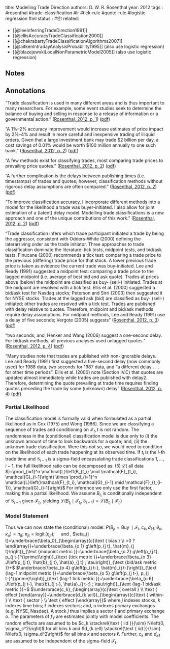 
title: Modelling Trade Direction
authors: D. W. R. Rosenthal
year: 2012
tags : #rosenthal #trade-classification #lr #tick-rule #quote-rule #logistic-regression #ml 
status : #📦 
related:
- [[@leeInferringTradeDirection1991]]
- [[@ellisAccuracyTradeClassification2000]]
- [[@chakrabartyTradeClassificationAlgorithms2007]]
- [[@aitkenIntradayAnalysisProbability1995]] (also use logistic regression)
- [[@blazejewskiLocalNonParametricModel2005]] (also use logistic regression)

## Notes 

## Annotations  

“Trade classification is used in many different areas and is thus important to many researchers. For example, some event studies seek to determine the balance of buying and selling in response to a release of information or a governmental action.” ([Rosenthal, 2012, p. 1](zotero://select/library/items/DU2BX4UE)) ([pdf](zotero://open-pdf/library/items/EBGQ4ZWP?page=1&annotation=2SHHU2RD))

“A 1%–2% accuracy improvement would increase estimates of price impact by 2%–4% and result in more careful and inexpensive trading of illiquid orders. Given that a large investment bank may trade $2 billion per day, a cost savings of 0.01% would be worth $100 million annually to one such bank.” ([Rosenthal, 2012, p. 2](zotero://select/library/items/DU2BX4UE)) ([pdf](zotero://open-pdf/library/items/EBGQ4ZWP?page=2&annotation=FB3TN76H))

“A few methods exist for classifying trades, most comparing trade prices to prevailing price quotes.” ([Rosenthal, 2012, p. 2](zotero://select/library/items/DU2BX4UE)) ([pdf](zotero://open-pdf/library/items/EBGQ4ZWP?page=2&annotation=DX3MPCTH))

“A further complication is the delays between publishing times (i.e. timestamps) of trades and quotes; however, classification methods without rigorous delay assumptions are often compared.” ([Rosenthal, 2012, p. 2](zotero://select/library/items/DU2BX4UE)) ([pdf](zotero://open-pdf/library/items/EBGQ4ZWP?page=2&annotation=7WKQ25ET))

“To improve classification accuracy, I incorporate different methods into a model for the likelihood a trade was buyer-initiated. I also allow for joint estimation of a (latent) delay model. Modelling trade classifications is a new approach and one of the unique contributions of this work.” ([Rosenthal, 2012, p. 2](zotero://select/library/items/DU2BX4UE)) ([pdf](zotero://open-pdf/library/items/EBGQ4ZWP?page=2&annotation=Q744AS3L))

“Trade classification infers which trade participant initiated a trade by being the aggressor, consistent with Odders-White (2000) defining the laterarriving order as the trade initiator. Three approaches to trade classification dominate the literature: tick tests, midpoint tests, and bid/ask tests. Finucane (2000) recommends a tick test: comparing a trade price to the previous (differing) trade price for that stock. A lower previous trade price is taken as evidence the current trade was buy-initiated. Lee and Ready (1991) suggested a midpoint test: comparing a trade price to the lagged midpoint (i.e. average of best bid and ask quote). Trades at prices above (below) the midpoint are classified as buy- (sell-) initiated. Trades at the midpoint are resolved with a tick test. Ellis et al. (2000) suggested a bid/ask test for Nasdaq stocks; Peterson and Sirri (2003) then suggested it for NYSE stocks. Trades at the lagged ask (bid) are classified as buy- (sell-) initiated; other trades are resolved with a tick test. Trades are published with delay relative to quotes. Therefore, midpoint and bid/ask methods require delay assumptions. For midpoint methods, Lee and Ready (1991) use a delay of five seconds; Vergote (2005) suggests” ([Rosenthal, 2012, p. 3](zotero://select/library/items/DU2BX4UE)) ([pdf](zotero://open-pdf/library/items/EBGQ4ZWP?page=3&annotation=6PAZAVLU))

“two seconds; and, Henker and Wang (2006) suggest a one-second delay. For bid/ask methods, all previous analyses used unlagged quotes.” ([Rosenthal, 2012, p. 4](zotero://select/library/items/DU2BX4UE)) ([pdf](zotero://open-pdf/library/items/EBGQ4ZWP?page=4&annotation=QNQ7U5N9))

“Many studies note that trades are published with non-ignorable delays. Lee and Ready (1991) first suggested a five-second delay (now commonly used) for 1988 data, two seconds for 1987 data, and “a different delay . . . for other time periods”. Ellis et al. (2000) note (Section IV.C) that quotes are updated almost immediately while trades are published with delay2. Therefore, determining the quote prevailing at trade time requires finding quotes preceding the trade by some (unknown) delay” ([Rosenthal, 2012, p. 4](zotero://select/library/items/DU2BX4UE)) ([pdf](zotero://open-pdf/library/items/EBGQ4ZWP?page=4&annotation=799HH579))

### Partial Likelihood
The classification model is formally valid when formulated as a partial likelihood as in Cox (1975) and Wong (1986). Since we are classifying a sequence of trades and conditioning on $\mathcal{F}_t, t$ is not random. The randomness in the (conditional) classification model is due only to (i) the unknown amount of time to look backwards for a quote; and, (ii) the unknown trade classification. Were this not so, we would need to condition on the likelihood of each trade happening at its observed time.
If $t_i$ is the $i$-th trade time and $\mathcal{G}_{i-1}$ is a sigma-field encapsulating trade classifications $1, \ldots, i-1$, the full likelihood ratio can be decomposed as:
(5) $\mathcal{L}($ all data $)=\prod_{i=1}^n \mathcal{L}\left(B_{t_i} \mid \mathcal{F}_{t_i}, \mathcal{G}_{i-1}\right) \times \prod_{i=1}^n \mathcal{L}\left(\mathcal{F}_{t_i}, \mathcal{G}_{i-1} \mid \mathcal{F}_{t_{i-1}}, \mathcal{G}_{i-1}\right)$
For inference we only use the first factor, making this a partial likelihood. We assume $B_{t_i}$ is conditionally independent of $\mathcal{G}_{i-1}$ given $\mathcal{F}_{t_i}$, yielding $\mathcal{L}\left(B_{t_i} \mid \mathcal{F}_{t_i}, \mathcal{G}_{i-1}\right)=\mathcal{L}\left(B_{t_i} \mid \mathcal{F}_{t_i}\right)$

### Model Statement
Thus we can now state the (conditional) model:
$P\left(B_{j t}=\operatorname{Buy} \mid \mathcal{F}_t, c_k, d_{k \ell} ; \theta_o, \kappa_o\right)=\pi_{j t} ;$
$\pi_{j t}=\operatorname{logit}\left(\eta_{j t}\right) ; \quad$ and ,
$\eta_{j t}=\underbrace{\beta_0}_{\begin{array}{c}\text { bias } \\ =0 ?\end{array}}+\underbrace{\beta_{o 1} g\left(p_{j t}, \hat{m}_{j t}\right)}_{\text {midpoint metric }}+\underbrace{\beta_{o 2} g\left(p_{j t}, p_{j t-}^{\prime}\right)}_{\text {tick metric }}+\underbrace{\beta_{o 3} J\left(p_{j t}, \hat{b}_{j t}, \hat{a}_{j t} ; \tau\right)}_{\text {bid/ask metric }}+$
$\underbrace{\beta_{o 4} g\left(p_{j t-}, \hat{m}_{j t-}\right)}_{\text {lag-1 midpoint metric }}+\underbrace{\beta_{o 5} g\left(p_{j t-}, p_{j t-}^{\prime}\right)}_{\text {lag-1 tick metric }}+\underbrace{\beta_{o 6} J\left(p_{j t-}, \hat{b}_{j t-}, \hat{a}_{j t-;} ; \tau\right)}_{\text {lag-1 bid/ask metric }}+$
$\underbrace{c_k}_{\begin{array}{c}\text { overall } \\ \text { effect }\end{array}}+\underbrace{d_{k \ell}}_{\begin{array}{c}\text { within- } \\ \text { sector } \\ \text { effect }\end{array}}$
where $j$ indexes stocks, $k$ indexes time bins; $\ell$ indexes sectors; and, o indexes primary exchanges (e.g. NYSE, Nasdaq). A stock $j$ thus implies a sector $\ell$ and primary exchange $o$. The parameters of $f_Y$ are estimated jointly with model coefficients. The random effects are assumed to be $c_k \stackrel{\text { iid }}{\sim} N\left(0, \sigma_c^2\right)$ for all bins $k$ and $d_{k \ell} \stackrel{\text { iid }}{\sim} N\left(0, \sigma_d^2\right)$ for all bins $k$ and sectors $\ell$. Further, $c_k$ and $d_{k \ell}$ are assumed to be independent of the sigma-field $\mathcal{F}_t$.